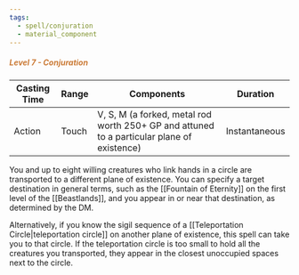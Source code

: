 ```yaml
---
tags:
  - spell/conjuration
  - material_component
---
```

##### *<span style="color:rgb(203, 123, 55)">Level 7 - Conjuration</span>*

| Casting Time | Range | Components                                                                                     | Duration      |
| ------------ | ----- | ---------------------------------------------------------------------------------------------- | ------------- |
| Action       | Touch | V, S, M (a forked, metal rod worth 250+ GP and attuned to a particular plane of existence)<br> | Instantaneous |
You and up to eight willing creatures who link hands in a circle are transported to a different plane of existence. You can specify a target destination in general terms, such as the [[Fountain of Eternity]] on the first level of the [[Beastlands]], and you appear in or near that destination, as determined by the DM.  

Alternatively, if you know the sigil sequence of a [[Teleportation Circle|teleportation circle]] on another plane of existence, this spell can take you to that circle. If the teleportation circle is too small to hold all the creatures you transported, they appear in the closest unoccupied spaces next to the circle.

